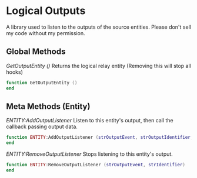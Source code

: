 # Logical Outputs
A library used to listen to the outputs of the source entities.
Please don't sell my code without my permission.

## Global Methods

*GetOutputEntity ()* Returns the logical relay entity (Removing this will stop all hooks)
```lua
function GetOutputEntity ()
end
```

## Meta Methods (Entity)

*ENTITY:AddOutputListener* Listen to this entity's output, then call the callback passing output data.
```lua
function ENTITY:AddOutputListener (strOutputEvent, strOutputIdentifier, funcCallback)
end
```

*ENTITY:RemoveOutputListener* Stops listening to this entity's output.
```lua
function ENTITY:RemoveOutputListener (strOutputEvent, strIdentifier)
end
```